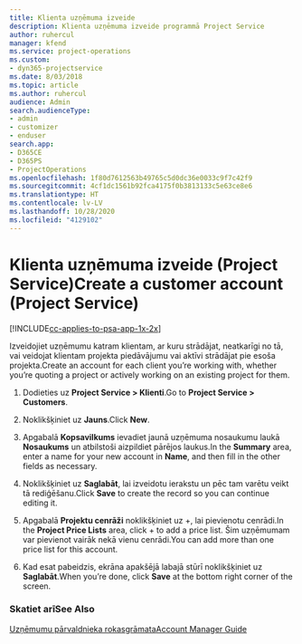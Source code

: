 ```yaml
---
title: Klienta uzņēmuma izveide
description: Klienta uzņēmuma izveide programmā Project Service
author: ruhercul
manager: kfend
ms.service: project-operations
ms.custom:
- dyn365-projectservice
ms.date: 8/03/2018
ms.topic: article
ms.author: ruhercul
audience: Admin
search.audienceType:
- admin
- customizer
- enduser
search.app:
- D365CE
- D365PS
- ProjectOperations
ms.openlocfilehash: 1f80d7612563b49765c5d0dc36e0033c9f7c42f9
ms.sourcegitcommit: 4cf1dc1561b92fca4175f0b3813133c5e63ce8e6
ms.translationtype: HT
ms.contentlocale: lv-LV
ms.lasthandoff: 10/28/2020
ms.locfileid: "4129102"
---
```

# <a name="create-a-customer-account-project-service"></a><span data-ttu-id="86166-103">Klienta uzņēmuma izveide (Project Service)</span><span class="sxs-lookup"><span data-stu-id="86166-103">Create a customer account (Project Service)</span></span>

[!INCLUDE[cc-applies-to-psa-app-1x-2x](../includes/cc-applies-to-psa-app-1x-2x.md)]

<span data-ttu-id="86166-104">Izveidojiet uzņēmumu katram klientam, ar kuru strādājat, neatkarīgi no tā, vai veidojat klientam projekta piedāvājumu vai aktīvi strādājat pie esoša projekta.</span><span class="sxs-lookup"><span data-stu-id="86166-104">Create an account for each client you’re working with, whether you’re quoting a project or actively working on an existing project for them.</span></span>  
  
1.  <span data-ttu-id="86166-105">Dodieties uz **Project Service > Klienti**.</span><span class="sxs-lookup"><span data-stu-id="86166-105">Go to **Project Service > Customers**.</span></span>  
  
2.  <span data-ttu-id="86166-106">Noklikšķiniet uz **Jauns**.</span><span class="sxs-lookup"><span data-stu-id="86166-106">Click **New**.</span></span>  
  
3.  <span data-ttu-id="86166-107">Apgabalā **Kopsavilkums** ievadiet jaunā uzņēmuma nosaukumu laukā **Nosaukums** un atbilstoši aizpildiet pārējos laukus.</span><span class="sxs-lookup"><span data-stu-id="86166-107">In the **Summary** area, enter a name for your new account in **Name**, and then fill in the other fields as necessary.</span></span>  
  
4.  <span data-ttu-id="86166-108">Noklikšķiniet uz **Saglabāt**, lai izveidotu ierakstu un pēc tam varētu veikt tā rediģēšanu.</span><span class="sxs-lookup"><span data-stu-id="86166-108">Click **Save** to create the record so you can continue editing it.</span></span>  
  
5.  <span data-ttu-id="86166-109">Apgabalā **Projektu cenrāži** noklikšķiniet uz +, lai pievienotu cenrādi.</span><span class="sxs-lookup"><span data-stu-id="86166-109">In the **Project Price Lists** area, click + to add a price list.</span></span> <span data-ttu-id="86166-110">Šim uzņēmumam var pievienot vairāk nekā vienu cenrādi.</span><span class="sxs-lookup"><span data-stu-id="86166-110">You can add more than one price list for this account.</span></span>  
  
6.  <span data-ttu-id="86166-111">Kad esat pabeidzis, ekrāna apakšējā labajā stūrī noklikšķiniet uz **Saglabāt**.</span><span class="sxs-lookup"><span data-stu-id="86166-111">When you’re done, click **Save** at the bottom right corner of the screen.</span></span>  
  
### <a name="see-also"></a><span data-ttu-id="86166-112">Skatiet arī</span><span class="sxs-lookup"><span data-stu-id="86166-112">See Also</span></span>  
 [<span data-ttu-id="86166-113">Uzņēmumu pārvaldnieka rokasgrāmata</span><span class="sxs-lookup"><span data-stu-id="86166-113">Account Manager Guide</span></span>](../psa/account-manager-guide.md)
